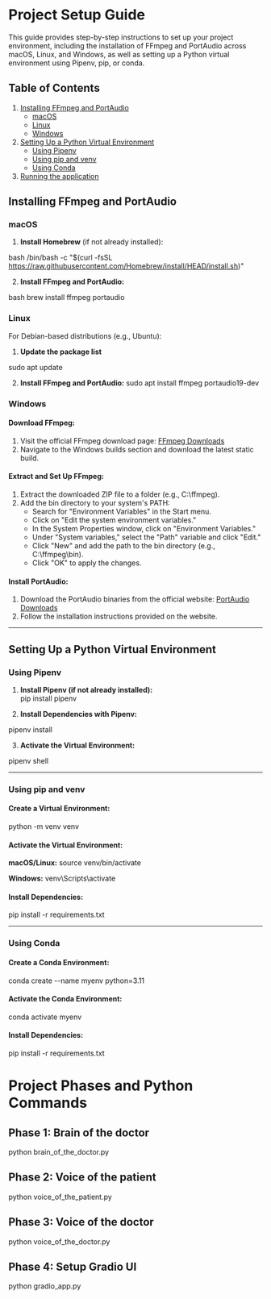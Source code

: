 # Project Setup Guide

This guide provides step-by-step instructions to set up your project environment, including the installation of FFmpeg and PortAudio across macOS, Linux, and Windows, as well as setting up a Python virtual environment using Pipenv, pip, or conda.

## Table of Contents

1. [Installing FFmpeg and PortAudio](#installing-ffmpeg-and-portaudio)
   - [macOS](#macos)
   - [Linux](#linux)
   - [Windows](#windows)
2. [Setting Up a Python Virtual Environment](#setting-up-a-python-virtual-environment)
   - [Using Pipenv](#using-pipenv)
   - [Using pip and venv](#using-pip-and-venv)
   - [Using Conda](#using-conda)
3. [Running the application](#project-phases-and-python-commands)

## Installing FFmpeg and PortAudio

### macOS

1. **Install Homebrew** (if not already installed):

   
bash
   /bin/bash -c "$(curl -fsSL https://raw.githubusercontent.com/Homebrew/install/HEAD/install.sh)"


2. **Install FFmpeg and PortAudio:**

   
bash
   brew install ffmpeg portaudio



### Linux
For Debian-based distributions (e.g., Ubuntu):

1. **Update the package list**

sudo apt update


2. **Install FFmpeg and PortAudio:**
sudo apt install ffmpeg portaudio19-dev


### Windows

#### Download FFmpeg:
1. Visit the official FFmpeg download page: [FFmpeg Downloads](https://ffmpeg.org/download.html)
2. Navigate to the Windows builds section and download the latest static build.

#### Extract and Set Up FFmpeg:
1. Extract the downloaded ZIP file to a folder (e.g., C:\ffmpeg).
2. Add the bin directory to your system's PATH:
   - Search for "Environment Variables" in the Start menu.
   - Click on "Edit the system environment variables."
   - In the System Properties window, click on "Environment Variables."
   - Under "System variables," select the "Path" variable and click "Edit."
   - Click "New" and add the path to the bin directory (e.g., C:\ffmpeg\bin).
   - Click "OK" to apply the changes.

#### Install PortAudio:
1. Download the PortAudio binaries from the official website: [PortAudio Downloads](http://www.portaudio.com/download.html)
2. Follow the installation instructions provided on the website.

---

## Setting Up a Python Virtual Environment

### Using Pipenv
1. **Install Pipenv (if not already installed):**  
pip install pipenv


2. **Install Dependencies with Pipenv:** 

pipenv install


3. **Activate the Virtual Environment:** 

pipenv shell


---

### Using pip and venv
#### Create a Virtual Environment:
python -m venv venv


#### Activate the Virtual Environment:
**macOS/Linux:**
source venv/bin/activate


**Windows:**
venv\Scripts\activate


#### Install Dependencies:
pip install -r requirements.txt


---

### Using Conda
#### Create a Conda Environment:
conda create --name myenv python=3.11


#### Activate the Conda Environment:
conda activate myenv


#### Install Dependencies:
pip install -r requirements.txt



# Project Phases and Python Commands

## Phase 1: Brain of the doctor
python brain_of_the_doctor.py


## Phase 2: Voice of the patient
python voice_of_the_patient.py


## Phase 3: Voice of the doctor
python voice_of_the_doctor.py


## Phase 4: Setup Gradio UI
python gradio_app.py
